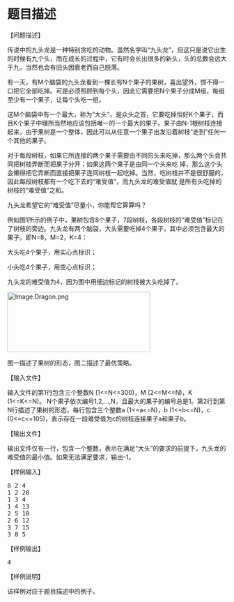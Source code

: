 # 题目描述


<p>
	【问题描述】
</p>
<p>
	传说中的九头龙是一种特别贪吃的动物。虽然名字叫“九头龙”，但这只是说它出生的时候有九个头，而在成长的过程中，它有时会长出很多的新头，头的总数会远大于九，当然也会有旧头因衰老而自己脱落。
</p>
<p>
	有一天，有M个脑袋的九头龙看到一棵长有N个果子的果树，喜出望外，恨不得一口把它全部吃掉。可是必须照顾到每个头，因此它需要把N个果子分成M组，每组至少有一个果子，让每个头吃一组。
</p>
<p>
	这M个脑袋中有一个最大，称为“大头”，是众头之首，它要吃掉恰好K个果子，而且K个果子中理所当然地应该包括唯一的一个最大的果子。果子由N-1根树枝连接起来，由于果树是一个整体，因此可以从任意一个果子出发沿着树枝“走到”任何一个其他的果子。
</p>
<p>
	对于每段树枝，如果它所连接的两个果子需要由不同的头来吃掉，那么两个头会共同把树枝弄断而把果子分开；如果这两个果子是由同一个头来吃 掉，那么这个头会懒得把它弄断而直接把果子连同树枝一起吃掉。当然，吃树枝并不是很舒服的，因此每段树枝都有一个吃下去的“难受值”，而九头龙的难受值就 是所有头吃掉的树枝的“难受值”之和。
</p>
<p>
	九头龙希望它的“难受值”尽量小，你能帮它算算吗？
</p>
<p>
	例如图1所示的例子中，果树包含8个果子，7段树枝，各段树枝的“难受值”标记在了树枝的旁边。九头龙有两个脑袋，大头需要吃掉4个果子，其中必须包含最大的果子。即N=8，M=2，K=4：
</p>
<p>
	大头吃4个果子，用实心点标识；
</p>
<p>
	小头吃4个果子，用空心点标识；
</p>
<p>
	九头龙的难受值为4，因为图中用细边标记的树枝被大头吃掉了。
</p>
<p>
	<span><img width="328" height="138" src="../../mw/images/c/c7/Dragon.png" alt="Image:Dragon.png"/></span>
</p>
<p>
	图一描述了果树的形态，图二描述了最优策略。
</p>
<p>
	【输入文件】
</p>
<p>
	输入文件的第1行包含三个整数N (1&lt;=N&lt;=300)，M (2&lt;=M&lt;=N)，K (1&lt;=K&lt;=N)。 N个果子依次编号1,2,...,N，且最大的果子的编号总是1。第2行到第N行描述了果树的形态，每行包含三个整数a (1&lt;=a&lt;=N)，b (1&lt;=b&lt;=N)，c (0&lt;=c&lt;=105)，表示存在一段难受值为c的树枝连接果子a和果子b。
</p>
<p>
	【输出文件】
</p>
<p>
	输出文件仅有一行，包含一个整数，表示在满足“大头”的要求的前提下，九头龙的难受值的最小值。如果无法满足要求，输出-1。
</p>
<p>
	【样例输入】
</p>
<pre>8 2 4
1 2 20
1 3 4
1 4 13
2 5 10
2 6 12
3 7 15
3 8 5
</pre>
<p>
	【样例输出】
</p>
<pre>4
</pre>
<p>
	【样例说明】
</p>
<p>
	该样例对应于题目描述中的例子。
</p>
